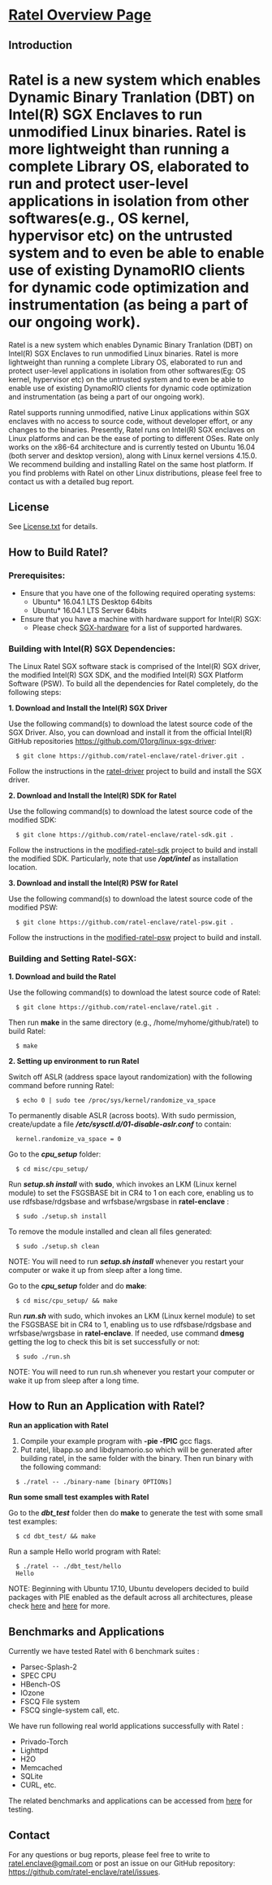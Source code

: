 [Ratel Overview Page](https://ratel-enclave.github.io/)
================================================

Introduction
------------
Ratel is a new system which enables Dynamic Binary Tranlation (DBT) on Intel(R) SGX Enclaves to run unmodified Linux binaries. Ratel is more lightweight than running a complete Library OS, elaborated to run and protect user-level applications in isolation from other softwares(e.g., OS kernel, hypervisor etc) on the untrusted system and to even be able to enable use of existing DynamoRIO clients for dynamic code optimization and instrumentation (as being a part of our ongoing work).
=======
Ratel is a new system which enables Dynamic Binary Tranlation (DBT) on Intel(R) SGX Enclaves to run unmodified Linux binaries. Ratel is more lightweight than running a complete Library OS, elaborated to run and protect user-level applications in isolation from other softwares(Eg: OS kernel, hypervisor etc) on the untrusted system and to even be able to enable use of existing DynamoRIO clients for dynamic code optimization and instrumentation (as being a part of our ongoing work).

Ratel supports running unmodified, native Linux applications within SGX enclaves with no access to source code, without developer effort, or any changes to the binaries. Presently, Ratel runs on Intel(R) SGX enclaves on Linux platforms and can be the ease of porting to different OSes. Rate only works on the x86-64 architecture and is currently tested on Ubuntu 16.04 (both server and desktop version), along with Linux kernel versions 4.15.0. We recommend building and installing Ratel on the same host platform. If you find problems with Ratel on other Linux distributions, please feel free to contact us with a detailed bug report.

License
-------
See [License.txt](https://github.com/ratel-enclave/ratel/blob/master/LICENSE) for details.

How to Build Ratel?
-------------------
### Prerequisites:
- Ensure that you have one of the following required operating systems:  
  * Ubuntu\* 16.04.1 LTS Desktop 64bits
  * Ubuntu\* 16.04.1 LTS Server 64bits
- Ensure that you have a machine with hardware support for Intel(R) SGX:
  * Please check [SGX-hardware](https://github.com/ayeks/SGX-hardware) for a list of supported hardwares.

### Building with Intel(R) SGX Dependencies:
The Linux Ratel SGX software stack is comprised of the Intel(R) SGX driver, the modified Intel(R) SGX SDK, and the modified Intel(R) SGX Platform Software (PSW). To build all the dependencies for Ratel completely, do the following steps:

**1. Download and Install the Intel(R) SGX Driver**

Use the following command(s) to download the latest source code of the SGX Driver. Also, you can download and install it from the official Intel(R) GitHub repositories <https://github.com/01org/linux-sgx-driver>:
  ```
    $ git clone https://github.com/ratel-enclave/ratel-driver.git .
  ```
Follow the instructions in the [ratel-driver](https://github.com/ratel-enclave/ratel-driver) project to build and install the SGX driver.

**2. Download and Install the Intel(R) SDK for Ratel**

Use the following command(s) to download the latest source code of the modified SDK:
  ```
    $ git clone https://github.com/ratel-enclave/ratel-sdk.git .
  ```
Follow the instructions in the [modified-ratel-sdk](https://github.com/ratel-enclave/ratel-sdk) project to build and install the modified SDK. Particularly, note that use ***/opt/intel*** as installation location.

**3. Download and install the Intel(R) PSW for Ratel**

Use the following command(s) to download the latest source code of the modified PSW:
  ```
    $ git clone https://github.com/ratel-enclave/ratel-psw.git .
  ```
Follow the instructions in the [modified-ratel-psw](https://github.com/ratel-enclave/ratel-psw) project to build and install.

### Building and Setting Ratel-SGX:
**1. Download and build the Ratel**

Use the following command(s) to download the latest source code of Ratel:
  ```
    $ git clone https://github.com/ratel-enclave/ratel.git .
  ```
Then run **make** in the same directory (e.g., /home/myhome/github/ratel) to build Ratel:
  ```
    $ make
  ```
**2. Setting up environment to run Ratel**  

Switch off ASLR (address space layout randomization) with the following command before running Ratel:
  ```
    $ echo 0 | sudo tee /proc/sys/kernel/randomize_va_space
  ```
To permanently disable ASLR (across boots). With sudo permission, create/update a file ***/etc/sysctl.d/01-disable-aslr.conf*** to contain:  
  ```
    kernel.randomize_va_space = 0
  ```
Go to the ***cpu_setup*** folder:
  ```
    $ cd misc/cpu_setup/
  ```
Run ***setup.sh install*** with **sudo**, which invokes an LKM (Linux kernel module) to set the FSGSBASE bit in CR4 to 1 on each core, enabling us to use rdfsbase/rdgsbase and wrfsbase/wrgsbase in **ratel-enclave** :
  ```
    $ sudo ./setup.sh install
  ```
To remove the module installed and clean all files generated:
  ```
    $ sudo ./setup.sh clean
  ```
NOTE: You will need to run ***setup.sh install*** whenever you restart your computer or wake it up from sleep after a long time.

Go to the ***cpu_setup*** folder and do **make**:
  ```
    $ cd misc/cpu_setup/ && make
  ```
Run ***run.sh*** with sudo, which invokes an LKM (Linux kernel module) to set the FSGSBASE bit in CR4 to 1, enabling us to use rdfsbase/rdgsbase and wrfsbase/wrgsbase in **ratel-enclave**. If needed, use command **dmesg** getting the log to check this bit is set successfully or not:
  ```
    $ sudo ./run.sh
  ```
NOTE: You will need to run run.sh whenever you restart your computer or wake it up from sleep after a long time.

How to Run an Application with Ratel?
-----------------------------------
**Run an application with Ratel**

  1. Compile your example program with **-pie -fPIC** gcc flags. 
  2. Put ratel, libapp.so and libdynamorio.so which will be generated after building ratel, in the same folder with the         binary. Then run binary with the following command:
  ```
    $ ./ratel -- ./binary-name [binary OPTIONs]
  ```
**Run some small test examples with Ratel**

Go to the ***dbt_test*** folder then do **make** to generate the test with some small test examples:
  ```
    $ cd dbt_test/ && make
  ```
Run a sample Hello world program with Ratel:
  ```
    $ ./ratel -- ./dbt_test/hello
    Hello
  ```

NOTE: Beginning with Ubuntu 17.10, Ubuntu developers decided to build packages with PIE enabled as the default across all architectures, please check [here](https://en.wikipedia.org/wiki/Position-independent_code) and [here](https://lists.ubuntu.com/archives/ubuntu-devel/2017-June/039816.html) for more.

Benchmarks and Applications
-----------------------------------------------
Currently we have tested Ratel with 6 benchmark suites :
  * Parsec-Splash-2
  * SPEC CPU
  * HBench-OS
  * IOzone
  * FSCQ File system
  * FSCQ single-system call, etc.

We have run following real world applications successfully with Ratel :
  * Privado-Torch
  * Lighttpd
  * H2O
  * Memcached
  * SQLite
  * CURL, etc.

The related benchmarks and applications can be accessed from [here](https://github.com/ratel-enclave/ratel-tests) for testing.

Contact
-------
For any questions or bug reports, please feel free to write to <ratel.enclave@gmail.com> or post an issue on our GitHub repository: <https://github.com/ratel-enclave/ratel/issues>.
